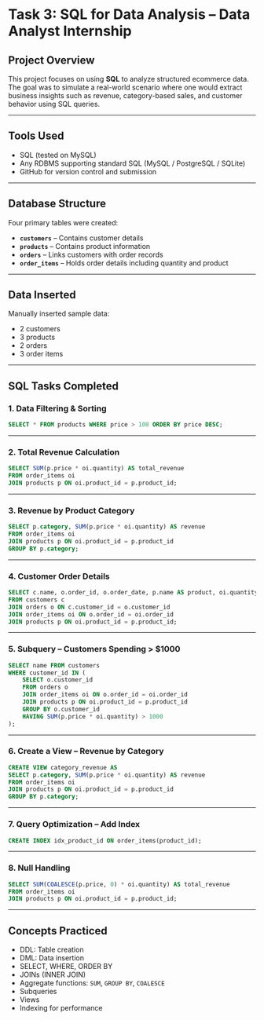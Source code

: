 # Task 3: SQL for Data Analysis – Data Analyst Internship



##  Project Overview

This project focuses on using **SQL** to analyze structured ecommerce data. The goal was to simulate a real-world scenario where one would extract business insights such as revenue, category-based sales, and customer behavior using SQL queries.

---

##  Tools Used
- SQL (tested on MySQL)
- Any RDBMS supporting standard SQL (MySQL / PostgreSQL / SQLite)
- GitHub for version control and submission

---

##  Database Structure

Four primary tables were created:

- **`customers`** – Contains customer details  
- **`products`** – Contains product information  
- **`orders`** – Links customers with order records  
- **`order_items`** – Holds order details including quantity and product

---

##  Data Inserted
Manually inserted sample data:
- 2 customers
- 3 products
- 2 orders
- 3 order items

---

## SQL Tasks Completed

### 1. Data Filtering & Sorting
```sql
SELECT * FROM products WHERE price > 100 ORDER BY price DESC;
```

---

### 2. Total Revenue Calculation
```sql
SELECT SUM(p.price * oi.quantity) AS total_revenue
FROM order_items oi
JOIN products p ON oi.product_id = p.product_id;
```

---

### 3. Revenue by Product Category
```sql
SELECT p.category, SUM(p.price * oi.quantity) AS revenue
FROM order_items oi
JOIN products p ON oi.product_id = p.product_id
GROUP BY p.category;
```

---

### 4. Customer Order Details
```sql
SELECT c.name, o.order_id, o.order_date, p.name AS product, oi.quantity
FROM customers c
JOIN orders o ON c.customer_id = o.customer_id
JOIN order_items oi ON o.order_id = oi.order_id
JOIN products p ON oi.product_id = p.product_id;
```

---

### 5. Subquery – Customers Spending > $1000
```sql
SELECT name FROM customers
WHERE customer_id IN (
    SELECT o.customer_id
    FROM orders o
    JOIN order_items oi ON o.order_id = oi.order_id
    JOIN products p ON oi.product_id = p.product_id
    GROUP BY o.customer_id
    HAVING SUM(p.price * oi.quantity) > 1000
);
```

---

### 6. Create a View – Revenue by Category
```sql
CREATE VIEW category_revenue AS
SELECT p.category, SUM(p.price * oi.quantity) AS revenue
FROM order_items oi
JOIN products p ON oi.product_id = p.product_id
GROUP BY p.category;
```

---

### 7. Query Optimization – Add Index
```sql
CREATE INDEX idx_product_id ON order_items(product_id);
```

---

### 8. Null Handling
```sql
SELECT SUM(COALESCE(p.price, 0) * oi.quantity) AS total_revenue
FROM order_items oi
JOIN products p ON oi.product_id = p.product_id;
```

---



## Concepts Practiced
- DDL: Table creation
- DML: Data insertion
- SELECT, WHERE, ORDER BY
- JOINs (INNER JOIN)
- Aggregate functions: `SUM`, `GROUP BY`, `COALESCE`
- Subqueries
- Views
- Indexing for performance
